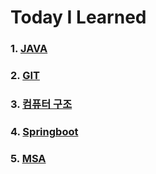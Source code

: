 # Today I Learned
### 1. [JAVA](https://github.com/kodonghee/TIL/tree/master/Java)
### 2. [GIT](https://github.com/kodonghee/TIL/tree/master/git)
### 3. [컴퓨터 구조](https://github.com/kodonghee/TIL/tree/master/%EC%BB%B4%ED%93%A8%ED%84%B0%20%EA%B5%AC%EC%A1%B0)
### 4. [Springboot](https://github.com/kodonghee/TIL/tree/master/SpringBoot(Udemy))
### 5. [MSA](https://github.com/kodonghee/TIL/tree/master/MSA)
